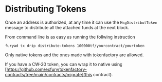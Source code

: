 <!--
order: 2
-->

# Distributing Tokens

Once an address is authorized, at any time it can use the `MsgDistributToken` message to distribute all the attached funds at the next block. 

From command line is as easy as running the follwing instruction

```
furyad tx drip distribute-tokens 100000tf/yourcontract/yourtoken
```

Only native tokens and the ones made with tokenfactory are allowed. 

If you have a CW-20 token, you can wrap it to native using [https://github.com/exfury/tokenfactory-contracts/tree/main/contracts/migrate](this contract). 